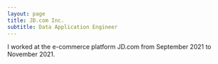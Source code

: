 ```yaml
---
layout: page
title: JD.com Inc.
subtitle: Data Application Engineer
---
```


I worked at the e-commerce platform JD.com from September 2021 to November 2021.